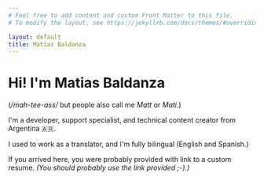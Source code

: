 ```yaml
---
# Feel free to add content and custom Front Matter to this file.
# To modify the layout, see https://jekyllrb.com/docs/themes/#overriding-theme-defaults

layout: default
title: Matías Baldanza
---
```


# Hi! I'm Matias Baldanza
(_/mah-tee-ass/_ but people also call me _Matt_ or _Mati_.)

I'm a developer, support specialist, and technical content creator from Argentina 🇦🇷.

I used to work as a translator, and I'm fully bilingual (English and Spanish.)

If you arrived here, you were probably provided with link to a custom resume. _(You should probably use the link provided ;-).)_



